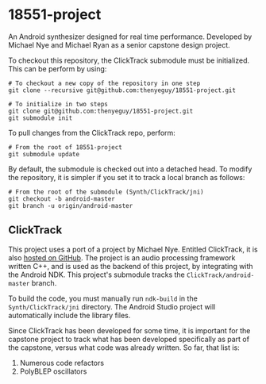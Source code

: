 18551-project
==============

An Android synthesizer designed for real time performance. Developed by Michael
Nye and Michael Ryan as a senior capstone design project.

To checkout this repository, the ClickTrack submodule must be initialized. This
can be perform by using:

    # To checkout a new copy of the repository in one step
    git clone --recursive git@github.com:thenyeguy/18551-project.git

    # To initialize in two steps
    git clone git@github.com:thenyeguy/18551-project.git
    git submodule init

To pull changes from the ClickTrack repo, perform:

    # From the root of 18551-project
    git submodule update

By default, the submodule is checked out into a detached head. To modify the
repository, it is simpler if you set it to track a local branch as follows:

    # From the root of the submodule (Synth/ClickTrack/jni)
    git checkout -b android-master
    git branch -u origin/android-master


ClickTrack
----------

This project uses a port of a project by Michael Nye. Entitled ClickTrack, it is
also [hosted on GitHub](https://github.com/thenyeguy/ClickTrack). The project is
an audio processing framework written C++, and is used as the backend of this
project, by integrating with the Android NDK. This project's submodule tracks
the `ClickTrack/android-master` branch.

To build the code, you must manually run `ndk-build` in the
`Synth/ClickTrack/jni` directory. The Android Studio project will automatically
include the library files.

Since ClickTrack has been developed for some time, it is important for the
capstone project to track what has been developed specifically as part of the
capstone, versus what code was already written. So far, that list is:

1. Numerous code refactors
2. PolyBLEP oscillators
